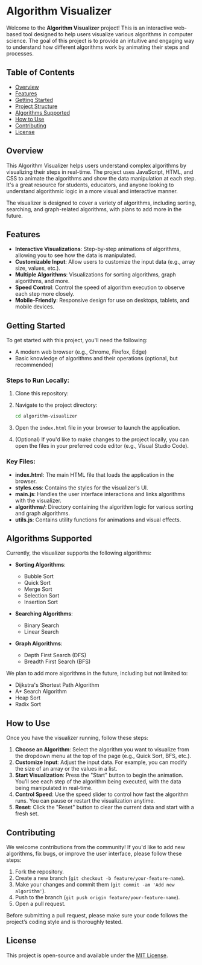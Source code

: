# Algorithm Visualizer

Welcome to the **Algorithm Visualizer** project! This is an interactive web-based tool designed to help users visualize various algorithms in computer science. The goal of this project is to provide an intuitive and engaging way to understand how different algorithms work by animating their steps and processes.

## Table of Contents

- [Overview](#overview)
- [Features](#features)
- [Getting Started](#getting-started)
- [Project Structure](#project-structure)
- [Algorithms Supported](#algorithms-supported)
- [How to Use](#how-to-use)
- [Contributing](#contributing)
- [License](#license)

## Overview

This Algorithm Visualizer helps users understand complex algorithms by visualizing their steps in real-time. The project uses JavaScript, HTML, and CSS to animate the algorithms and show the data manipulation at each step. It's a great resource for students, educators, and anyone looking to understand algorithmic logic in a more visual and interactive manner.

The visualizer is designed to cover a variety of algorithms, including sorting, searching, and graph-related algorithms, with plans to add more in the future.

## Features

- **Interactive Visualizations**: Step-by-step animations of algorithms, allowing you to see how the data is manipulated.
- **Customizable Input**: Allow users to customize the input data (e.g., array size, values, etc.).
- **Multiple Algorithms**: Visualizations for sorting algorithms, graph algorithms, and more.
- **Speed Control**: Control the speed of algorithm execution to observe each step more closely.
- **Mobile-Friendly**: Responsive design for use on desktops, tablets, and mobile devices.

## Getting Started

To get started with this project, you'll need the following:

- A modern web browser (e.g., Chrome, Firefox, Edge)
- Basic knowledge of algorithms and their operations (optional, but recommended)

### Steps to Run Locally:

1. Clone this repository:
  

2. Navigate to the project directory:
    ```bash
    cd algorithm-visualizer
    ```

3. Open the `index.html` file in your browser to launch the application.

4. (Optional) If you'd like to make changes to the project locally, you can open the files in your preferred code editor (e.g., Visual Studio Code).


### Key Files:
- **index.html**: The main HTML file that loads the application in the browser.
- **styles.css**: Contains the styles for the visualizer's UI.
- **main.js**: Handles the user interface interactions and links algorithms with the visualizer.
- **algorithms/**: Directory containing the algorithm logic for various sorting and graph algorithms.
- **utils.js**: Contains utility functions for animations and visual effects.

## Algorithms Supported

Currently, the visualizer supports the following algorithms:

- **Sorting Algorithms**:
    - Bubble Sort
    - Quick Sort
    - Merge Sort
    - Selection Sort
    - Insertion Sort

- **Searching Algorithms**:
    - Binary Search
    - Linear Search

- **Graph Algorithms**:
    - Depth First Search (DFS)
    - Breadth First Search (BFS)
    
We plan to add more algorithms in the future, including but not limited to:

- Dijkstra's Shortest Path Algorithm
- A* Search Algorithm
- Heap Sort
- Radix Sort

## How to Use

Once you have the visualizer running, follow these steps:

1. **Choose an Algorithm**: Select the algorithm you want to visualize from the dropdown menu at the top of the page (e.g., Quick Sort, BFS, etc.).
2. **Customize Input**: Adjust the input data. For example, you can modify the size of an array or the values in a list.
3. **Start Visualization**: Press the "Start" button to begin the animation. You’ll see each step of the algorithm being executed, with the data being manipulated in real-time.
4. **Control Speed**: Use the speed slider to control how fast the algorithm runs. You can pause or restart the visualization anytime.
5. **Reset**: Click the "Reset" button to clear the current data and start with a fresh set.

## Contributing

We welcome contributions from the community! If you'd like to add new algorithms, fix bugs, or improve the user interface, please follow these steps:

1. Fork the repository.
2. Create a new branch (`git checkout -b feature/your-feature-name`).
3. Make your changes and commit them (`git commit -am 'Add new algorithm'`).
4. Push to the branch (`git push origin feature/your-feature-name`).
5. Open a pull request.

Before submitting a pull request, please make sure your code follows the project’s coding style and is thoroughly tested.

## License

This project is open-source and available under the [MIT License](LICENSE).
